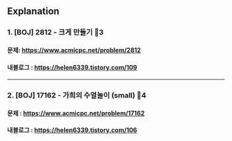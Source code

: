 ## Explanation

### 1. [BOJ] 2812 - 크게 만들기 🥇3
#### 문제: https://www.acmicpc.net/problem/2812
#### 내블로그 : https://helen6339.tistory.com/109
---
### 2. [BOJ] 17162 - 가희의 수열놀이 (small) 🥇4
#### 문제 : https://www.acmicpc.net/problem/17162
#### 내블로그 : https://helen6339.tistory.com/106
